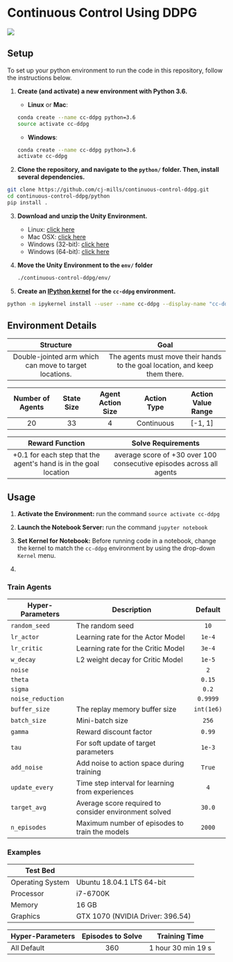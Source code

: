 # Continuous Control Using DDPG

![](./images/cc_20_.gif)



## Setup

To set up your python environment to run the code in this repository, follow the instructions below.

1. **Create (and activate) a new environment with Python 3.6.**

   - __Linux__ or __Mac__: 

   ```bash
   conda create --name cc-ddpg python=3.6
   source activate cc-ddpg
   ```

   - __Windows__: 

   ```bash
   conda create --name cc-ddpg python=3.6 
   activate cc-ddpg
   ```

2. **Clone the repository, and navigate to the `python/` folder.  Then, install several dependencies.**

```bash
git clone https://github.com/cj-mills/continuous-control-ddpg.git
cd continuous-control-ddpg/python
pip install .
```

3. **Download and unzip the Unity Environment.**

   - Linux: [click here](https://s3-us-west-1.amazonaws.com/udacity-drlnd/P2/Reacher/Reacher_Linux.zip)
   - Mac OSX: [click here](https://s3-us-west-1.amazonaws.com/udacity-drlnd/P2/Reacher/Reacher.app.zip)
   - Windows (32-bit): [click here](https://s3-us-west-1.amazonaws.com/udacity-drlnd/P2/Reacher/Reacher_Windows_x86.zip)
   - Windows (64-bit): [click here](https://s3-us-west-1.amazonaws.com/udacity-drlnd/P2/Reacher/Reacher_Windows_x86_64.zip)

4. **Move the Unity Environment to the  `env/` folder**

   ```bash
   ./continuous-control-ddpg/env/
   ```

5. **Create an [IPython kernel](http://ipython.readthedocs.io/en/stable/install/kernel_install.html) for the `cc-ddpg` environment.**

```bash
python -m ipykernel install --user --name cc-ddpg --display-name "cc-ddpg"
```



## Environment Details

|                       Structure                        |                             Goal                             |
| :----------------------------------------------------: | :----------------------------------------------------------: |
| Double-jointed arm which can move to target locations. | The agents must move their hands to the goal location, and keep them there. |

| Number of Agents | State Size | Agent Action Size | Action Type | Action Value Range |
| :--------------: | :--------: | :---------------: | :---------: | :----------------: |
|        20        |     33     |         4         | Continuous  |      [-1, 1]       |

|                       Reward Function                        |                      Solve Requirements                      |
| :----------------------------------------------------------: | :----------------------------------------------------------: |
| +0.1 for each step that the agent's hand is in the goal location | average score of +30 over 100 consecutive episodes across all agents |



## Usage

1. **Activate the Environment:** run the command `source activate cc-ddpg`

2. **Launch the Notebook Server:** run the command `jupyter notebook`

3. **Set Kernel for Notebook:** Before running code in a notebook, change the kernel to match the `cc-ddpg` environment by using the drop-down `Kernel` menu.

4. 

### Train Agents

| Hyper-Parameters  | Description                                           |  Default   |
| ----------------- | ----------------------------------------------------- | :--------: |
| `random_seed`     | The random seed                                       |    `10`    |
| `lr_actor`        | Learning rate for the Actor Model                     |   `1e-4`   |
| `lr_critic`       | Learning rate for the Critic Model                    |   `3e-4`   |
| `w_decay`         | L2 weight decay for Critic Model                      |   `1e-5`   |
| `noise`           |                                                       |    `2`     |
| `theta`           |                                                       |   `0.15`   |
| `sigma`           |                                                       |   `0.2`    |
| `noise_reduction` |                                                       |  `0.9999`  |
| `buffer_size`     | The replay memory buffer size                         | `int(1e6)` |
| `batch_size`      | Mini-batch size                                       |   `256`    |
| `gamma`           | Reward discount factor                                |   `0.99`   |
| `tau`             | For soft update of target parameters                  |   `1e-3`   |
| `add_noise`       | Add noise to action space during training             |   `True`   |
| `update_every`    | Time step interval for learning from experiences      |    `4`     |
| `target_avg`      | Average score required to consider environment solved |   `30.0`   |
| `n_episodes`      | Maximum number of episodes to train the models        |   `2000`   |



### Examples

| Test Bed         |                                  |
| ---------------- | -------------------------------- |
| Operating System | Ubuntu 18.04.1 LTS 64-bit        |
| Processor        | i7-6700K                         |
| Memory           | 16 GB                            |
| Graphics         | GTX 1070 (NVIDIA Driver: 396.54) |

| Hyper-Parameters | Episodes to Solve |   Training Time    |
| ---------------- | :---------------: | :----------------: |
| All Default      |        360        | 1 hour 30 min 19 s |

